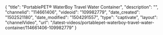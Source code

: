 {
    "title": "PortablePET&reg; WaterBoy Travel Water Container",
    "description": "",
    "channelid": "114661406",
    "videoid": "109982779",
    "date_created": "1502521180",
    "date_modified": "1504291557",
    "type": "captivate",
    "layout": "channelVideo",
    "url": "\/latest-videos\/portablepet-waterboy-travel-water-container\/114661406-109982779"
}